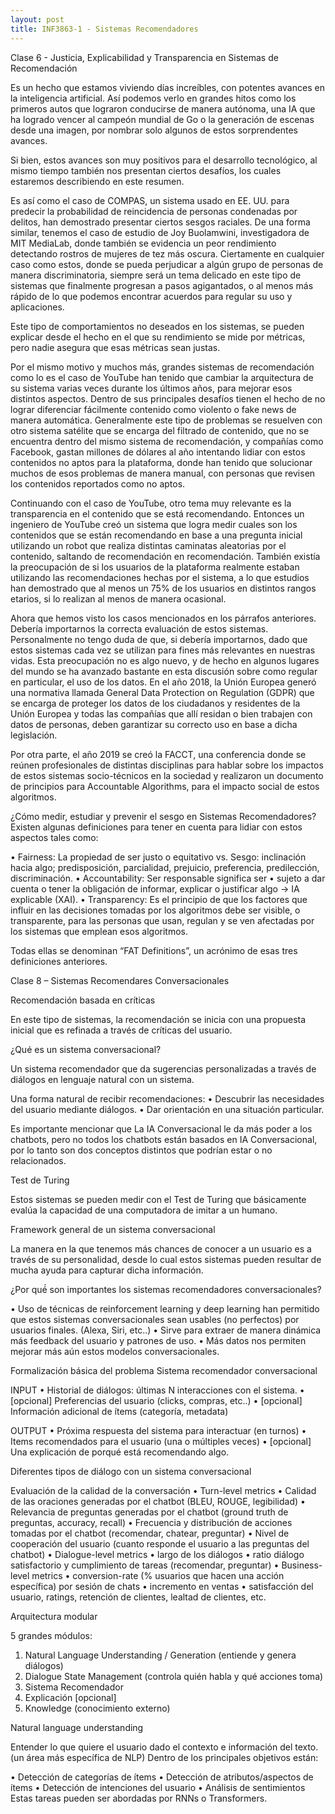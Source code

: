 ```yaml
---
layout: post
title: INF3863-1 - Sistemas Recomendadores
---
```


Clase 6 - Justicia, Explicabilidad y Transparencia en Sistemas de Recomendación

Es un hecho que estamos viviendo días increíbles, con potentes avances en la inteligencia artificial. Así podemos verlo en grandes hitos como los primeros autos que lograron conducirse de manera autónoma, una IA que ha logrado vencer al campeón mundial de Go o la generación de escenas desde una imagen, por nombrar solo algunos de estos sorprendentes avances.

Si bien, estos avances son muy positivos para el desarrollo tecnológico, al mismo tiempo también nos presentan ciertos desafíos, los cuales estaremos describiendo en este resumen.

Es así como el caso de COMPAS, un sistema usado en EE. UU. para predecir la probabilidad de reincidencia de personas condenadas por delitos, han demostrado presentar ciertos sesgos raciales. De una forma similar, tenemos el caso de estudio de Joy Buolamwini, investigadora de MIT MediaLab, donde también se evidencia un peor rendimiento detectando rostros de mujeres de tez más oscura. Ciertamente en cualquier caso como estos, donde se pueda perjudicar a algún grupo de personas de manera discriminatoria, siempre será un tema delicado en este tipo de sistemas que finalmente progresan a pasos agigantados, o al menos más rápido de lo que podemos encontrar acuerdos para regular su uso y aplicaciones.

Este tipo de comportamientos no deseados en los sistemas, se pueden explicar desde el hecho en el que su rendimiento se mide por métricas, pero nadie asegura que esas métricas sean justas.

Por el mismo motivo y muchos más, grandes sistemas de recomendación como lo es el caso de YouTube han tenido que cambiar la arquitectura de su sistema varias veces durante los últimos años, para mejorar esos distintos aspectos. Dentro de sus principales desafíos tienen el hecho de no lograr diferenciar fácilmente contenido como violento o fake news de manera automática. Generalmente este tipo de problemas se resuelven con otro sistema satélite que se encarga del filtrado de contenido, que no se encuentra dentro del mismo sistema de recomendación, y compañías como Facebook, gastan millones de dólares al año intentando lidiar con estos contenidos no aptos para la plataforma, donde han tenido que solucionar muchos de esos problemas de manera manual, con personas que revisen los contenidos reportados como no aptos.

Continuando con el caso de YouTube, otro tema muy relevante es la transparencia en el contenido que se está recomendando. Entonces un ingeniero de YouTube creó un sistema que logra medir cuales son los contenidos que se están recomendando en base a una pregunta inicial utilizando un robot que realiza distintas caminatas aleatorias por el contenido, saltando de recomendación en recomendación. También existía la preocupación de si los usuarios de la plataforma realmente estaban utilizando las recomendaciones hechas por el sistema, a lo que estudios han demostrado que al menos un 75% de los usuarios en distintos rangos etarios, si lo realizan al menos de manera ocasional.

Ahora que hemos visto los casos mencionados en los párrafos anteriores. Debería importarnos la correcta evaluación de estos sistemas. Personalmente no tengo duda de que, si debería importarnos, dado que estos sistemas cada vez se utilizan para fines más relevantes en nuestras vidas.
Esta preocupación no es algo nuevo, y de hecho en algunos lugares del mundo se ha avanzado bastante en esta discusión sobre como regular en particular, el uso de los datos. En el año 2018, la Unión Europea generó una normativa llamada General Data Protection on Regulation (GDPR) que se encarga de proteger los datos de los ciudadanos y residentes de la Unión Europea y todas las compañías que allí residan o bien trabajen con datos de personas, deben garantizar su correcto uso en base a dicha legislación.

Por otra parte, el año 2019 se creó la FACCT, una conferencia donde se reúnen profesionales de distintas disciplinas para hablar sobre los impactos de estos sistemas socio-técnicos en la sociedad y realizaron un documento de principios para Accountable Algorithms, para el impacto social de estos algoritmos.

¿Cómo medir, estudiar y prevenir el sesgo en Sistemas Recomendadores? Existen algunas definiciones para tener en cuenta para lidiar con estos aspectos tales como:

•	Fairness: La propiedad de ser justo o equitativo vs. Sesgo: inclinación hacia algo; predisposición, parcialidad, prejuicio, preferencia, predilección, discriminación.
•	Accountability: Ser responsable significa ser
•	sujeto a dar cuenta o tener la obligación de informar, explicar o justificar algo -> IA explicable (XAI).
•	Transparency: Es el principio de que los factores que influir en las decisiones tomadas por los algoritmos debe ser visible, o transparente, para las personas que usan, regulan y se ven afectadas por los sistemas que emplean esos algoritmos.

Todas ellas se denominan “FAT Definitions”, un acrónimo de esas tres definiciones anteriores.

Clase 8 – Sistemas Recomendares Conversacionales

Recomendación basada en críticas 

En este tipo de sistemas, la recomendación se inicia con una propuesta inicial que es refinada a través de críticas del usuario.

¿Qué es un sistema conversacional?

Un sistema recomendador que da sugerencias personalizadas a través de diálogos en lenguaje natural con un sistema.

Una forma natural de recibir recomendaciones: 
•	Descubrir las necesidades del usuario mediante diálogos. 
•	Dar orientación en una situación particular. 

Es importante mencionar que La IA Conversacional le da más poder a los chatbots, pero no todos los chatbots están basados en IA Conversacional, por lo tanto son dos conceptos distintos que podrían estar o no relacionados.

Test de Turing

Estos sistemas se pueden medir con el Test de Turing que básicamente evalúa la capacidad de una computadora de imitar a un humano.

Framework general de un sistema conversacional 

La manera en la que tenemos más chances de conocer a un usuario es a través de su personalidad, desde lo cual estos sistemas pueden resultar de mucha ayuda para capturar dicha información.

¿Por qué́ son importantes los sistemas recomendadores conversacionales? 

•	Uso de técnicas de reinforcement learning y deep learning han permitido que estos sistemas conversacionales sean usables (no perfectos) por usuarios finales. (Alexa, Siri, etc..) 
•	Sirve para extraer de manera dinámica más feedback del usuario y patrones de uso. 
•	Más datos nos permiten mejorar más aún estos modelos conversacionales.

Formalización básica del problema Sistema recomendador conversacional

INPUT 
•	Historial de diálogos: últimas N interacciones con el sistema. 
•	[opcional] Preferencias del usuario (clicks, compras, etc..) 
•	[opcional] Información adicional de ítems (categoría, metadata) 

OUTPUT 
•	Próxima respuesta del sistema para interactuar (en turnos) 
•	Items recomendados para el usuario (una o múltiples veces) 
•	 [opcional] Una explicación de porqué está recomendando algo.

Diferentes tipos de diálogo con un sistema conversacional
 
Evaluación de la calidad de la conversación 
•	Turn-level metrics 
•	Calidad de las oraciones generadas por el chatbot (BLEU, ROUGE, legibilidad) 
•	Relevancia de preguntas generadas por el chatbot (ground truth de preguntas, accuracy, recall) 
•	Frecuencia y distribución de acciones tomadas por el chatbot (recomendar, chatear, preguntar) 
•	Nivel de cooperación del usuario (cuanto responde el usuario a las preguntas del chatbot) 
•	Dialogue-level metrics 
•	largo de los diálogos 
•	ratio diálogo satisfactorio y cumplimiento de tareas (recomendar, preguntar) 
•	Business-level metrics 
•	conversion-rate (% usuarios que hacen una acción específica) por sesión de chats 
•	incremento en ventas 
•	satisfacción del usuario, ratings, retención de clientes, lealtad de clientes, etc. 

Arquitectura modular

5 grandes módulos:
1.	Natural Language Understanding / Generation (entiende y genera diálogos) 
2.	Dialogue State Management (controla quién habla y qué acciones toma) 
3.	Sistema Recomendador 
4.	Explicación [opcional] 
5.	Knowledge (conocimiento externo)
  
Natural language understanding 

Entender lo que quiere el usuario dado el contexto e información del texto. (un área más específica de NLP) 
Dentro de los principales objetivos están: 

•	Detección de categorías de ítems 
•	Detección de atributos/aspectos de ítems 
•	Detección de intenciones del usuario 
•	Análisis de sentimientos
Estas tareas pueden ser abordadas por RNNs o Transformers.
